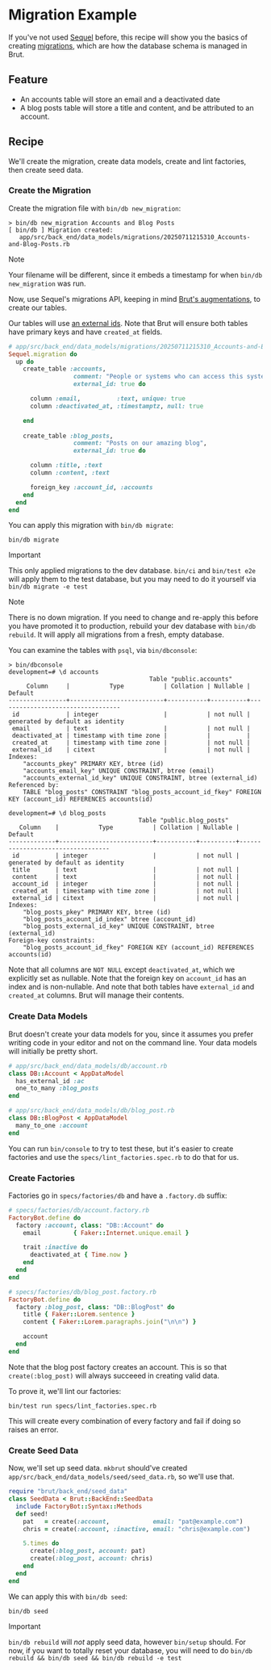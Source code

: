# Migration Example

If you've not used [Sequel](https://sequel.jeremyevans.net/) before, this recipe will show you the basics of creating [migrations](https://sequel.jeremyevans.net/rdoc/files/doc/migration_rdoc.html),
which are how the database schema is managed in Brut.

## Feature

* An accounts table will store an email and a deactivated date
* A blog posts table will store a title and content, and be attributed to an
account.

## Recipe

We'll create the migration, create data models, create and lint factories, then create seed data.

### Create the Migration

Create the migration file with `bin/db new_migration`:

```
> bin/db new_migration Accounts and Blog Posts
[ bin/db ] Migration created:
   app/src/back_end/data_models/migrations/20250711215310_Accounts-and-Blog-Posts.rb
```

> [!NOTE]
> Your filename will be different, since it embeds a timestamp for when `bin/db new_migration` was run.

Now, use Sequel's migrations API, keeping in mind [Brut's augmentations](/database-schema), to create our tables.

Our tables will use [an external ids](/database-schema#external-ids).  Note that
Brut will ensure both tables have primary keys and have `created_at` fields.

```ruby
# app/src/back_end/data_models/migrations/20250711215310_Accounts-and-Blog-Posts.rb
Sequel.migration do
  up do
    create_table :accounts,
                  comment: "People or systems who can access this system",
                  external_id: true do

      column :email,          :text, unique: true
      column :deactivated_at, :timestamptz, null: true

    end
    
    create_table :blog_posts,
                  comment: "Posts on our amazing blog",
                  external_id: true do

      column :title, :text
      column :content, :text

      foreign_key :account_id, :accounts
    end
  end
end
```

You can apply this migration with `bin/db migrate`:

```
bin/db migrate
```

> [!IMPORTANT]
> This only applied migrations to the dev database.  `bin/ci` and `bin/test e2e`
> will apply them to the test database, but you may need to do it yourself via
> `bin/db migrate -e test`

> [!NOTE]
> There is no down migration. If you need to change and re-apply this before
> you have promoted it to production, rebuild your dev database with `bin/db
> rebuild`.  It will apply all migrations from a fresh, empty database.

You can examine the tables with `psql`, via `bin/dbconsole`:

```
> bin/dbconsole
development=# \d accounts
                                       Table "public.accounts"
     Column     |           Type           | Collation | Nullable |             Default              
----------------+--------------------------+-----------+----------+----------------------------------
 id             | integer                  |           | not null | generated by default as identity
 email          | text                     |           | not null | 
 deactivated_at | timestamp with time zone |           |          | 
 created_at     | timestamp with time zone |           | not null | 
 external_id    | citext                   |           | not null | 
Indexes:
    "accounts_pkey" PRIMARY KEY, btree (id)
    "accounts_email_key" UNIQUE CONSTRAINT, btree (email)
    "accounts_external_id_key" UNIQUE CONSTRAINT, btree (external_id)
Referenced by:
    TABLE "blog_posts" CONSTRAINT "blog_posts_account_id_fkey" FOREIGN KEY (account_id) REFERENCES accounts(id)

development=# \d blog_posts
                                    Table "public.blog_posts"
   Column    |           Type           | Collation | Nullable |             Default              
-------------+--------------------------+-----------+----------+----------------------------------
 id          | integer                  |           | not null | generated by default as identity
 title       | text                     |           | not null | 
 content     | text                     |           | not null | 
 account_id  | integer                  |           | not null | 
 created_at  | timestamp with time zone |           | not null | 
 external_id | citext                   |           | not null | 
Indexes:
    "blog_posts_pkey" PRIMARY KEY, btree (id)
    "blog_posts_account_id_index" btree (account_id)
    "blog_posts_external_id_key" UNIQUE CONSTRAINT, btree (external_id)
Foreign-key constraints:
    "blog_posts_account_id_fkey" FOREIGN KEY (account_id) REFERENCES accounts(id)
```

Note that all columns are `NOT NULL` except `deactivated_at`, which we explicitly
set as nullable.  Note that the foreign key on `account_id` has an index and is
non-nullable.  And note that both tables have `external_id` and `created_at`
columns. Brut will manage their contents.

### Create Data Models

Brut doesn't create your data models for you, since it assumes you prefer writing
code in your editor and not on the command line.  Your data models will initially be
pretty short.

```ruby
# app/src/back_end/data_models/db/account.rb
class DB::Account < AppDataModel
  has_external_id :ac
  one_to_many :blog_posts
end

# app/src/back_end/data_models/db/blog_post.rb
class DB::BlogPost < AppDataModel
  many_to_one :account
end
```

You can run `bin/console` to try to test these, but it's easier to create factories
and use the `specs/lint_factories.spec.rb` to do that for us.

### Create Factories

Factories go in `specs/factories/db` and have a `.factory.db` suffix:

```ruby
# specs/factories/db/account.factory.rb
FactoryBot.define do
  factory :account, class: "DB::Account" do
    email         { Faker::Internet.unique.email }

    trait :inactive do
      deactivated_at { Time.now }
    end
  end
end

# specs/factories/db/blog_post.factory.rb
FactoryBot.define do
  factory :blog_post, class: "DB::BlogPost" do
    title { Faker::Lorem.sentence }
    content { Faker::Lorem.paragraphs.join("\n\n") }

    account
  end
end
```

Note that the blog post factory creates an account.  This is so that
`create(:blog_post)` will always succeeed in creating valid data.

To prove it, we'll lint our factories:

```
bin/test run specs/lint_factories.spec.rb
```

This will create every combination of every factory and fail if doing so raises an
error.

### Create Seed Data

Now, we'll set up seed data.  `mkbrut` should've created
`app/src/back_end/data_models/seed/seed_data.rb`, so we'll use that.

```ruby
require "brut/back_end/seed_data"
class SeedData < Brut::BackEnd::SeedData
  include FactoryBot::Syntax::Methods
  def seed!
    pat   = create(:account,            email: "pat@example.com")
    chris = create(:account, :inactive, email: "chris@example.com")

    5.times do
      create(:blog_post, account: pat)
      create(:blog_post, account: chris)
    end
  end
end
```

We can apply this with `bin/db seed`:

```
bin/db seed
```

> [!IMPORTANT]
> `bin/db rebuild` will *not* apply seed data, however `bin/setup` should.
> For now, if you want to totally reset your database, you will need to do `bin/db
> rebuild && bin/db seed && bin/db rebuild -e test`
